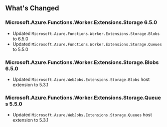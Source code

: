 ## What's Changed

<!-- Please add your release notes in the following format:
- My change description (#PR/#issue)
-->

### Microsoft.Azure.Functions.Worker.Extensions.Storage 6.5.0

- Updated `Microsoft.Azure.Functions.Worker.Extensions.Storage.Blobs` to 6.5.0
- Updated `Microsoft.Azure.Functions.Worker.Extensions.Storage.Queues` to 5.5.0

### Microsoft.Azure.Functions.Worker.Extensions.Storage.Blobs 6.5.0

- Updated `Microsoft.Azure.WebJobs.Extensions.Storage.Blobs` host extension to 5.3.1

### Microsoft.Azure.Functions.Worker.Extensions.Storage.Queues 5.5.0

- Updated `Microsoft.Azure.WebJobs.Extensions.Storage.Queues` host extension to 5.3.1